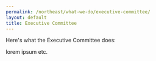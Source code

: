 ```yaml
---
permalink: /northeast/what-we-do/executive-committee/
layout: default
title: Executive Committee
---
```


Here's what the Executive Committee does:

lorem ipsum etc.
